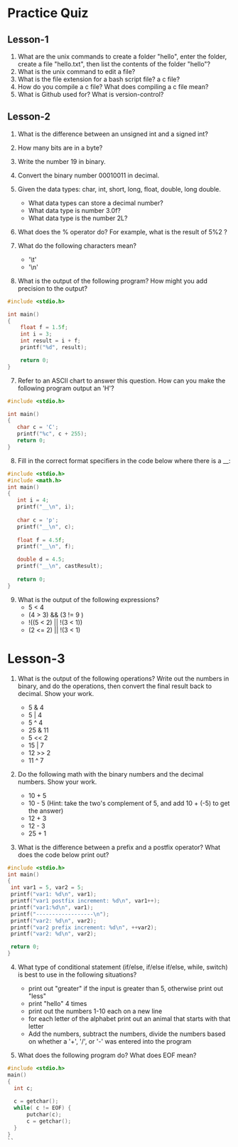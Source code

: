 # Practice Quiz
## Lesson-1

1. What are the unix commands to create a folder "hello", enter the folder, create a file "hello.txt", then list the contents of the folder "hello"?
2. What is the unix command to edit a file?
3. What is the file extension for a bash script file? a c file?
4. How do you compile a c file? What does compiling a c file mean?
5. What is Github used for? What is version-control?


## Lesson-2

1. What is the difference between an unsigned int and a signed int?
2. How many bits are in a byte?
3. Write the number 19 in binary.
4. Convert the binary number 00010011 in decimal.
5. Given the data types: char, int, short, long, float, double, long double.
  	- What data types can store a decimal number?
 	 - What data type is number 3.0f?
 	 - What data type is the number 2L?
6. What does the % operator do? For example, what is the result of 5%2 ?
7. What do the following characters mean?
	  - '\t'
	  - '\n'


6. What is the output of the following program? How might you add precision to the output?
```c
#include <stdio.h>

int main()
{
    float f = 1.5f;
    int i = 3;
    int result = i + f;
    printf("%d", result);

    return 0;
}
```


 7. Refer to an ASCII chart to answer this question. How can you make the following program output an 'H'?
 ```c
 #include <stdio.h>

int main()
{
    char c = 'C';
    printf("%c", c + 255);
    return 0;
}
```

 8. Fill in the correct format specifiers in the code below where there is a __:
 ```c
 #include <stdio.h>
#include <math.h>
int main()
{
    int i = 4;
    printf("__\n", i);
    
    char c = 'p';
    printf("__\n", c);
    
    float f = 4.5f;
    printf("__\n", f);

    double d = 4.5;
    printf("__\n", castResult);
    
    return 0;
}
```

 9. What is the output of the following expressions?
 	 - 5 < 4
 	 - (4 > 3) && (3 != 9 )
 	 - !((5 < 2) || !(3 < 1))
	 - (2 <= 2) || !(3 < 1)
  
  
  # Lesson-3
  1. What is the output of the following operations? Write out the numbers in binary, and do the operations, then convert the final result back to decimal. Show your work.
  	  - 5 & 4
 	   - 5 | 4
 	   - 5 ^ 4 
 	   - 25 & 11
 	   - 5 << 2
 	   - 15 | 7
 	   - 12 >> 2
 	   - 11 ^ 7

   2. Do the following math with the binary numbers and the decimal numbers. Show your work.
 	   - 10 + 5
 	   - 10 - 5 (Hint: take the two's complement of 5, and add 10 + (-5) to get the answer)
 	   - 12 + 3
	   - 12 - 3
	   - 25 + 1


   3. What is the difference between a prefix and a postfix operator? What does the code below print out?
   ```c
   #include <stdio.h>
int main()
{
    int var1 = 5, var2 = 5;
    printf("var1: %d\n", var1);
    printf("var1 postfix increment: %d\n", var1++);
    printf("var1:%d\n", var1);
    printf("------------------\n");
    printf("var2: %d\n", var2);
    printf("var2 prefix increment: %d\n", ++var2);
    printf("var2: %d\n", var2);

    return 0;
}
```

  4. What type of conditional statement (if/else, if/else if/else, while, switch) is best to use in the following situations?
 	   - print out "greater" if the input is greater than 5, otherwise print out "less"
 	   - print "hello" 4 times
 	   - print out the numbers 1-10 each on a new line
	    - for each letter of the alphabet print out an animal that starts with that letter
 	   - Add the numbers, subtract the numbers, divide the numbers based on whether a '+', '/', or '-' was entered into the program


  5. What does the following program do? What does EOF mean?
  ```c
  #include <stdio.h>
main()
{
	int c;
	
	c = getchar();
	while( c != EOF) {
		putchar(c);
		c = getchar();
	}
}
``
  
  

